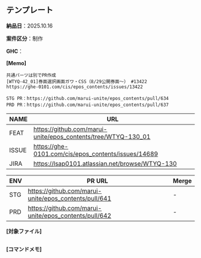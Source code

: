 ## テンプレート

__納品日__：2025.10.16

__案件区分__：制作

__GHC__：

__[Memo]__
```
共通パーツは別でPR作成
[WTYQ-42_01]券面選択画面ガワ・CSS（8/29公開券面～） #13422
https://ghe-0101.com/cis/epos_contents/issues/13422

STG PR：https://github.com/marui-unite/epos_contents/pull/634
PRD PR：https://github.com/marui-unite/epos_contents/pull/637
```

| NAME | URL |
| --- | --- |
| FEAT | https://github.com/marui-unite/epos_contents/tree/WTYQ-130_01 |
| ISSUE| https://ghe-0101.com/cis/epos_contents/issues/14689 |
| JIRA | https://lsap0101.atlassian.net/browse/WTYQ-130

| ENV | PR URL | Merge |
| --- | --- | --- |
| STG| https://github.com/marui-unite/epos_contents/pull/641 | - |
| PRD | https://github.com/marui-unite/epos_contents/pull/642 | - |


__[対象ファイル]__
```
```

__[コマンドメモ]__
```
```
